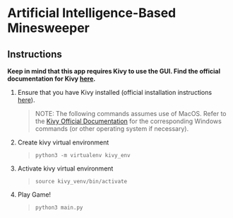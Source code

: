 # Artificial Intelligence-Based Minesweeper

## Instructions

**Keep in mind that this app requires Kivy to use the GUI. Find the official documentation for Kivy [here](https://kivy.org/doc/stable/gettingstarted/intro.html).**

1. Ensure that you have Kivy installed (official installation instructions [here](https://kivy.org/doc/stable/gettingstarted/installation.html)).
    > NOTE: The following commands assumes use of MacOS. Refer to the [Kivy Official Documentation](https://kivy.org/doc/stable/gettingstarted/installation.html) for the corresponding Windows commands (or other operating system if necessary).

2. Create kivy virtual environment
    > `python3 -m virtualenv kivy_env`

3. Activate kivy virtual environment
    > `source kivy_venv/bin/activate`

4. Play Game!
    > `python3 main.py`